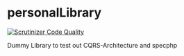 personalLibrary
===============

[![Scrutinizer Code Quality](https://scrutinizer-ci.com/g/sk9/personalLibrary/badges/quality-score.png?b=master)](https://scrutinizer-ci.com/g/sk9/personalLibrary/?branch=master)

Dummy Library to test out CQRS-Architecture and specphp
